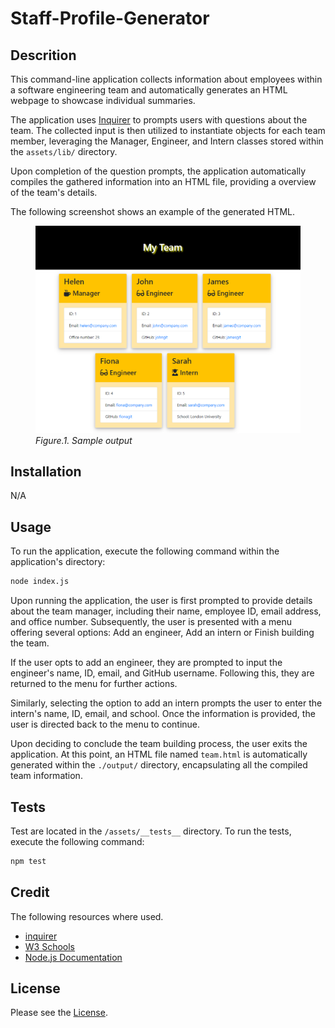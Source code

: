 # Staff-Profile-Generator

## Descrition

This command-line application collects information about employees within a software engineering team and automatically generates an HTML webpage to showcase individual summaries.

The application uses [Inquirer](https://www.npmjs.com/package/inquirer) to  prompts users with questions about the team. The collected input is then utilized to instantiate objects for each team member, leveraging the Manager, Engineer, and Intern classes stored within the `assets/lib/` directory.

Upon completion of the question prompts, the application automatically compiles the gathered information into an HTML file, providing a overview of the team's details.

The following screenshot shows an example of the generated HTML.

<figure>
<img src="./assets/images/staff-profile.png" width="500">
<figcaption><em>Figure.1. Sample output</em></figcaption>
</figure>

## Installation

N/A

## Usage

To run the application, execute the following command within the application's directory:

```bash
node index.js
```

Upon running the application, the user is first prompted to provide details about the team manager, including their name, employee ID, email address, and office number. Subsequently, the user is presented with a menu offering several options: Add an engineer, Add an intern or Finish building the team.

If the user opts to add an engineer, they are prompted to input the engineer's name, ID, email, and GitHub username. Following this, they are returned to the menu for further actions.

Similarly, selecting the option to add an intern prompts the user to enter the intern's name, ID, email, and school. Once the information is provided, the user is directed back to the menu to continue.

Upon deciding to conclude the team building process, the user exits the application. At this point, an HTML file named `team.html` is automatically generated within the `./output/` directory, encapsulating all the compiled team information.

## Tests

Test are located in the `/assets/__tests__` directory. To run the tests, execute the following command:

```bash
npm test
```

## Credit

The following resources where used.

* [inquirer](https://www.npmjs.com/package/inquirer)
* [W3 Schools](https://www.w3schools.com/)
* [Node.js Documentation](https://nodejs.org/en)

## License

Please see the [License](./LICENSE).
